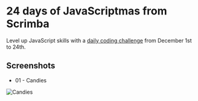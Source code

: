 # 24 days of JavaScriptmas from Scrimba

Level up JavaScript skills with a [daily coding challenge](https://scrimba.com/learn/adventcalendar) from December 1st to 24th.

## Screenshots
* 01 - Candies

![Candies](1st%20dec/ss.png)
